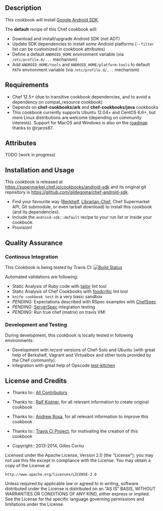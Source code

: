 Description
-----------

This cookbook will install [Google Android SDK](http://developer.android.com/sdk/index.html).

The **default** recipe of this Chef cookbook will:

* Download and install/upgrade Android SDK (not ADT)
* Update SDK dependencies to install *some* Android platforms (`--filter` list can be customized in cookbook attributes)
* Define a default `ANDROID_HOME` environment variable (via `/etc/profile.d/...` mechanism)
* Add `ANDROID_HOME/tools` and `ANDROID_HOME/platform-tools` to default `PATH` environment variable (via `/etc/profile.d/...` mechanism)

Requirements
------------

* Chef 12.5+ (due to transitive cookbook dependencies, and to avoid a dependency on compat_resource cookbook)
* Depends on **chef-cookbooks/ark** and **chef-cookbooks/java** cookbooks
* This cookbook currently supports Ubuntu 12.04+ and CentOS 6.6+, but more Linux distributions are welcome (depending on community interests). Support for MacOS and Windows is also on the [roadmap](https://github.com/gildegoma/chef-android-sdk/pull/33) thanks to @rjaros87.

Attributes
----------

TODO (work in progress)

Installation and Usage
----------------------

This cookbook is released at https://supermarket.chef.io/cookbooks/android-sdk and its original git repository is https://github.com/gildegoma/chef-android-sdk.

* Find your favourite way ([Berkhelf](http://berkshelf.com/), [Librarian-Chef](https://github.com/applicationsonline/librarian#readme), Chef Supermarket API, Git submodule, or even tarball download) to install this cookbook (and its dependencies).
* Include the `android-sdk::default` recipe to your run list or inside your cookbook.
* Provision!

Quality Assurance
-----------------

### Continous Integration

This Cookbook is being _tasted_ by Travis CI: [![Build Status](https://secure.travis-ci.org/gildegoma/chef-android-sdk.png?branch=master)](https://travis-ci.org/gildegoma/chef-android-sdk)

Automated validations are following:
  * Static Analysis of Ruby code with [tailor](https://github.com/turboladen/tailor#readme) lint tool
  * Static Analysis of Chef Cookbooks with [foodcritic](http://acrmp.github.com/foodcritic/) lint tool
  * `knife cookbook test` in a very basic sandbox
  * _PENDING:_ Expectations described with RSpec examples with [ChefSpec](https://github.com/acrmp/chefspec)
  * _PENDING:_ [ServerSpec](http://serverspec.org/) integration testing
  * _PENDING:_ Run true chef (matrix) on travis VM!

### Development and Testing

During development, this cookbook is locally tested in following environments:
 * Development with *recent* versions of Chef-Solo and Ubuntu (with great help of Berkshelf, Vagrant and Virtualbox and other tools provided by the Chef community).
 * Integration with great help of Opscode [test-kitchen](https://github.com/opscode/test-kitchen)

License and Credits
-------------------

* Thanks to:: [All Contributors](https://github.com/gildegoma/chef-android-sdk/graphs/contributors)
* Thanks to:: [Ralf Kistner](https://github.com/rkistner), for all relevant information to create original cookbook
* Thanks to:: [Andrew Rosa](https://github.com/andrewhr), for all relevant information to improve this cookbook
* Thanks to:: [Travis CI Project](http://github.com/travis-ci/travis-cookbooks), for motivating the creation of this cookbook

* Copyright:: 2013-2014, Gilles Cornu

Licensed under the Apache License, Version 2.0 (the "License");
you may not use this file except in compliance with the License.
You may obtain a copy of the License at

    http://www.apache.org/licenses/LICENSE-2.0

Unless required by applicable law or agreed to in writing, software
distributed under the License is distributed on an "AS IS" BASIS,
WITHOUT WARRANTIES OR CONDITIONS OF ANY KIND, either express or implied.
See the License for the specific language governing permissions and
limitations under the License.
